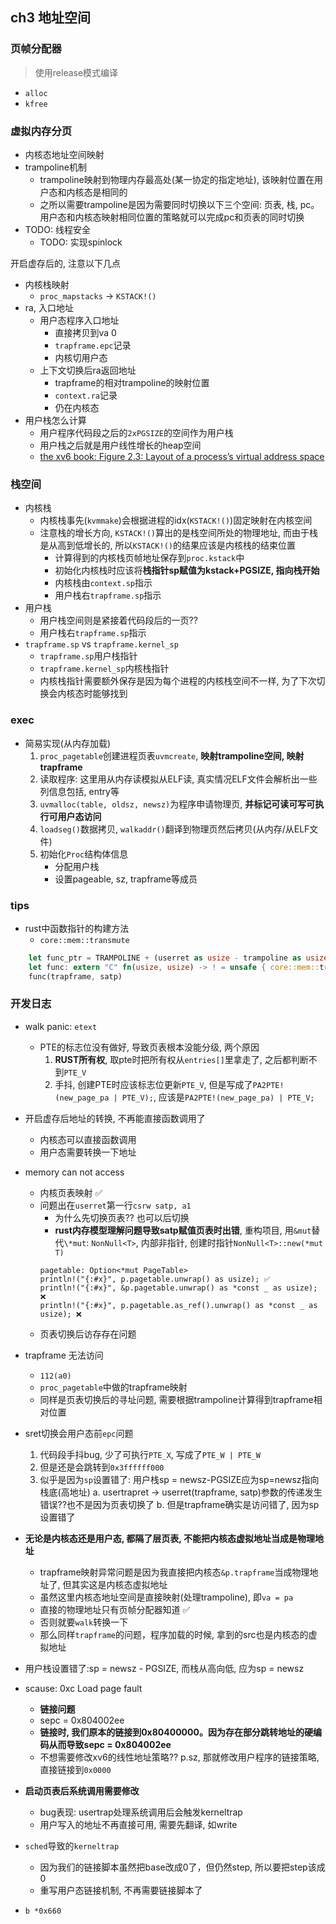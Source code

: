 ## ch3 地址空间

### 页帧分配器

> 使用release模式编译

- `alloc`
- `kfree`

### 虚拟内存分页

- 内核态地址空间映射
- trampoline机制
    * trampoline映射到物理内存最高处(某一协定的指定地址), 该映射位置在用户态和内核态是相同的
    * 之所以需要trampoline是因为需要同时切换以下三个空间: 页表, 栈, pc。用户态和内核态映射相同位置的策略就可以完成pc和页表的同时切换
- TODO: 线程安全
    * TODO: 实现spinlock

开启虚存后的, 注意以下几点

- 内核栈映射
    * `proc_mapstacks` -> `KSTACK!()`
- ra, 入口地址
    * 用户态程序入口地址
        + 直接拷贝到va 0
        + `trapframe.epc`记录
        + 内核切用户态
    * 上下文切换后ra返回地址
        + trapframe的相对trampoline的映射位置
        + `context.ra`记录
        + 仍在内核态
- 用户栈怎么计算
    * 用户程序代码段之后的`2xPGSIZE`的空间作为用户栈
    * 用户栈之后就是用户线性增长的heap空间
    * [the xv6 book: Figure 2.3: Layout of a process’s virtual address space](https://pdos.csail.mit.edu/6.S081/2020/xv6/book-riscv-rev1.pdf)


### 栈空间

- 内核栈
    * 内核栈事先(`kvmmake`)会根据进程的idx(`KSTACK!()`)固定映射在内核空间
    * 注意栈的增长方向, `KSTACK!()`算出的是栈空间所处的物理地址, 而由于栈是从高到低增长的, 所以`KSTACK!()`的结果应该是内核栈的结束位置
        + 计算得到的内核栈页帧地址保存到`proc.kstack`中
        + 初始化内核栈时应该将**栈指针sp赋值为kstack+PGSIZE, 指向栈开始**
        + 内核栈由`context.sp`指示
        + 用户栈右`trapframe.sp`指示
- 用户栈
    * 用户栈空间则是紧接着代码段后的一页??
    * 用户栈右`trapframe.sp`指示
- `trapframe.sp` vs `trapframe.kernel_sp`
    * `trapframe.sp`用户栈指针
    * `trapframe.kernel_sp`内核栈指针
    * 内核栈指针需要额外保存是因为每个进程的内核栈空间不一样, 为了下次切换会内核态时能够找到


### exec

- 简易实现(从内存加载)
    1. `proc_pagetable`创建进程页表`uvmcreate`, **映射trampoline空间, 映射trapframe**
    2. 读取程序: 这里用从内存读模拟从ELF读, 真实情况ELF文件会解析出一些列信息包括, entry等
    3. `uvmalloc(table, oldsz, newsz)`为程序申请物理页, **并标记可读可写可执行可用户态访问**
    4. `loadseg()`数据拷贝, `walkaddr()`翻译到物理页然后拷贝(从内存/从ELF文件)
    5. 初始化`Proc`结构体信息
        - 分配用户栈 
        - 设置pageable, sz, trapframe等成员


### tips

- rust中函数指针的构建方法
    * `core::mem::transmute`

```rust
    let func_ptr = TRAMPOLINE + (userret as usize - trampoline as usize);
    let func: extern "C" fn(usize, usize) -> ! = unsafe { core::mem::transmute(func as usize) };
    func(trapframe, satp)
```


### 开发日志

- walk panic: `etext`
    * PTE的标志位没有做好, 导致页表根本没能分级, 两个原因
        1. **RUST所有权**, 取pte时把所有权从`entries[]`里拿走了, 之后都判断不到`PTE_V`
        2. 手抖, 创建PTE时应该标志位更新`PTE_V`, 但是写成了`PA2PTE!(new_page_pa | PTE_V);`, 应该是`PA2PTE!(new_page_pa) | PTE_V;`

- 开启虚存后地址的转换, 不再能直接函数调用了
    * 内核态可以直接函数调用
    * 用户态需要转换一下地址

- memory can not access
    * 内核页表映射 ✅
    * 问题出在`userret`第一行`csrw satp, a1`
        + 为什么先切换页表?? 也可以后切换
        + **rust内存模型理解问题导致satp赋值页表时出错**, 重构项目, 用`&mut`替代`\*mut`: `NonNull<T>`, 内部非指针, 创建时指针`NonNull<T>::new(*mut T)`
        ```
        pagetable: Option<*mut PageTable>
        println!("{:#x}", p.pagetable.unwrap() as usize); ✅
        println!("{:#x}", &p.pagetable.unwrap() as *const _ as usize); ❌
        println!("{:#x}", p.pagetable.as_ref().unwrap() as *const _ as usize); ❌
        ```
    * 页表切换后访存存在问题
- trapframe 无法访问
    * `112(a0)`
    * `proc_pagetable`中做的trapframe映射
    * 同样是页表切换后的寻址问题, 需要根据trampoline计算得到trapframe相对位置
- sret切换会用户态前`epc`问题
    1. 代码段手抖bug, 少了可执行`PTE_X`, 写成了`PTE_W | PTE_W`
    2. 但是还是会跳转到`0x3ffffff000`
    3. 似乎是因为`sp`设置错了: 用户栈sp = newsz-PGSIZE应为sp=newsz指向栈底(高地址)
        a. usertrapret -> userret(trapframe, satp)参数的传递发生错误??也不是因为页表切换了
        b. 但是trapframe确实是访问错了, 因为sp设置错了
- **无论是内核态还是用户态, 都隔了层页表, 不能把内核态虚拟地址当成是物理地址**
    * trapframe映射异常问题是因为我直接把内核态`&p.trapframe`当成物理地址了, 但其实这是内核态虚拟地址
    * 虽然这里内核态地址空间是直接映射(处理trampoline), 即`va = pa`
    * 直接的物理地址只有页帧分配器知道 ✅
    * 否则就要`walk`转换一下
    * 那么同样`trapframe`的问题，程序加载的时候, 拿到的src也是内核态的虚拟地址
- 用户栈设置错了:sp = newsz - PGSIZE, 而栈从高向低, 应为sp = newsz
- scause: 0xc Load page fault
    * **链接问题**
    * sepc = 0x804002ee
    * **链接时, 我们原本的链接到0x80400000。因为存在部分跳转地址的硬编码从而导致sepc = 0x804002ee**
    * 不想需要修改xv6的线性地址策略?? p.sz, 那就修改用户程序的链接策略, 直接链接到`0x0000`
- **启动页表后系统调用需要修改**
    * bug表现: usertrap处理系统调用后会触发kerneltrap
    * 用户写入的地址不再直接可用, 需要先翻译, 如write
- `sched`导致的`kerneltrap`
    * 因为我们的链接脚本虽然把base改成0了，但仍然step, 所以要把step该成0
    * 重写用户态链接机制, 不再需要链接脚本了
- `b *0x660`



